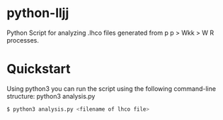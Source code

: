 # python-lljj
Python Script for analyzing .lhco files generated from p p > Wkk > W R processes.

# Quickstart
Using python3 you can run the script using the following command-line structure:
python3 analysis.py <filename of lhco file>
  ```sh
$ python3 analysis.py <filename of lhco file>
```
